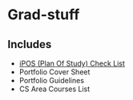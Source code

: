 # Grad-stuff
## Includes
- [iPOS (Plan Of Study) Check List](iPOS-Check-Sheet-Computer-Science-MCS.docx) 
- Portfolio Cover Sheet
- Portfolio Guidelines
- CS Area Courses List
